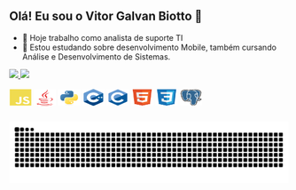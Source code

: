 ## Olá! Eu sou o Vitor Galvan Biotto 👋

- 🔭 Hoje trabalho como analista de suporte TI
- 🌱 Estou estudando sobre desenvolvimento Mobile, também cursando Análise e Desenvolvimento de Sistemas.

<div>
    <a href="https://github.com/vitorbiotto">
    <img height="180em" src="https://github-readme-stats.vercel.app/api?username=vitorbiotto&show_icons=true&theme=gruvbox&include_all_commits=true&count_private=true"/>
    <img height="180em" src="https://github-readme-stats.vercel.app/api/top-langs/?username=vitorbiotto&layout=compact&langs_count=16&theme=gruvbox"/>
  </a>
</div>

<div style="display: inline_block"><br>
  <img align="center" alt="Vitor-Js" height="30" width="40" src="https://raw.githubusercontent.com/devicons/devicon/master/icons/javascript/javascript-plain.svg">
  <img align="center" alt="Vitor-Java" height="30" width="40" src="https://raw.githubusercontent.com/devicons/devicon/master/icons/java/java-plain.svg">
  <img align="center" alt="Vitor-Python" height="30" width="40" src="https://raw.githubusercontent.com/devicons/devicon/master/icons/python/python-original.svg">
  <img align="center" alt="Vitor-Cplusplus" height="30" width="40" src="https://raw.githubusercontent.com/devicons/devicon/master/icons/cplusplus/cplusplus-original.svg">
  <img align="center" alt="Vitor-C" height="30" width="40" src="https://raw.githubusercontent.com/devicons/devicon/master/icons/c/c-original.svg">
  <img align="center" alt="Vitor-HTML" height="30" width="40" src="https://raw.githubusercontent.com/devicons/devicon/master/icons/html5/html5-original.svg">
  <img align="center" alt="Vitor-CSS" height="30" width="40" src="https://raw.githubusercontent.com/devicons/devicon/master/icons/css3/css3-original.svg">
  <img align="center" alt="Vitor-postgresql" height="30" width="40" src="https://raw.githubusercontent.com/devicons/devicon/master/icons/postgresql/postgresql-original.svg">
</div>

##

<picture>
  <source media="(prefers-color-scheme: dark)" srcset="https://raw.githubusercontent.com/vitorbiotto/vitorbiotto/output/github-contribution-grid-snake-dark.svg">
  <source media="(prefers-color-scheme: light)" srcset="https://raw.githubusercontent.com/vitorbiotto/vitorbiotto/output/github-contribution-grid-snake.svg">
  <img alt="github contribution grid snake animation" src="https://raw.githubusercontent.com/vitorbiotto/vitorbiotto/output/github-contribution-grid-snake.svg">
</picture>
<br><br>

